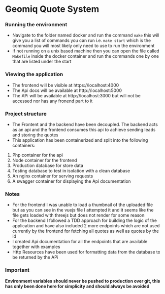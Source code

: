 # Geomiq Quote System 

### Running the environment

* Navigate to the folder named docker and run the command `make` this will give you a list of commands you can run i.e. `make start` which is the command you will most likely only need to use to run the environment
* If not running on a unix based machine then you can open the file called `Makefile` inside the docker container and run the commands one by one that are listed under the start

### Viewing the application
* The frontend will be visible at https://localhost:4000
* The Api docs will be available at http://localhost:5000
* The APi will be available at http://localhost:3000 but will not be accessed nor has any fronend part to it

### Project structure
* The Frontent and the backend have been decoupled. The backend acts as an api and the frontend consumes this api to achieve sending leads and storing the quotes
* This application has been containerized and split into the following containers:
1. Php container for the api
2. Node container for the frontend
3. Production database for store data
4. Testing database to test in isolation with a clean database
5. An nginx container for serving requests
6. A swagger container for displaying the Api documentation

### Notes

* For the frontend I was unable to load a thumbnail of the uploaded file but as you can see in the vuejs file I attempted it and it seems like the file gets loaded with threejs but does not render for some reason
* For the backend I followed a TDD approach for building the logic of the application and have also included 2 more endpoints which are not used currently by the frontend for fetching all quotes as well as quotes by the id
* I created Api documentation for all the endpoints that are available together with examples
* Http Resources have been used for formatting data from the database to be returned by the APi

### Important
**Environment variables should never be pushed to production over git, this has only been done here for simplicity and should always be avoided**